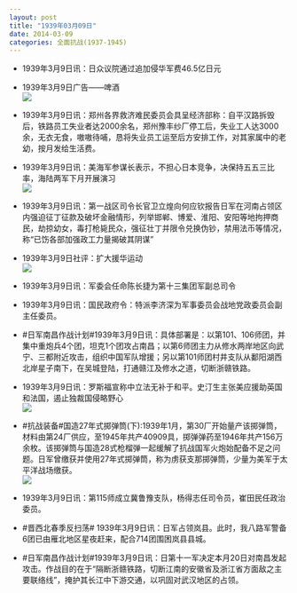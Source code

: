 ```yaml
---
layout: post
title: "1939年03月09日"
date: 2014-03-09
categories: 全面抗战(1937-1945)
---
```


<meta name="referrer" content="no-referrer" />

- 1939年3月9日讯：日众议院通过追加侵华军费46.5亿日元 

- 1939年3月9日广告——啤酒 <br/><img src="https://ww3.sinaimg.cn/large/aca367d8jw1ee9uuucnnfj20h80gsn00.jpg" />

- 1939年3月9日讯：郑州各界救济难民委员会具呈经济部称：自平汉路拆毁后，铁路员工失业者达2000余名，郑州豫丰纱厂停工后，失业工人达3000余，无衣无食，嗷嗷待哺，恳将失业员工运至后方安排工作，对其家属中的老幼，按月发给生活费。 

- 1939年3月9日讯：美海军参谋长表示，不担心日本竞争，决保持五五三比率，海陆两军下月开展演习 <br/><img src="https://ww2.sinaimg.cn/large/aca367d8jw1ee9t47xgozj20cu05umyi.jpg" />

- 1939年3月9日讯：第一战区司令长官卫立煌向何应钦报告日军在河南占领区内强迫征丁征款及破坏金融情形，列举邯郸、博爱、淮阳、安阳等地拘押商民，劫掠幼女，毒打枪毙民众，强征壮丁并限令兑换伪钞，禁用法币等情况，称“已饬各部加强政工力量揭破其阴谋” 

- 1939年3月9日社评：扩大援华运动 <br/><img src="https://ww4.sinaimg.cn/large/aca367d8jw1ee9rdvbt7bj20mn0y57md.jpg" />

- 1939年3月9日讯：军委会任命陈长捷为第十三集团军副总司令 

- 1939年3月9日讯：国民政府令：特派李济深为军事委员会战地党政委员会副主任委员。 

- #日军南昌作战计划#1939年3月9日讯：具体部署是：以第101、106师团，并集中重炮兵4个团，坦克1个团攻占南昌；以第6师团主力从修水两岸地区向武宁、三都附近攻击，组织中国军队增援；另以第101师团村井支队从鄱阳湖西北岸星子南下，在吴城登陆，打通赣江及修水之道，切断浙赣铁路。 

- 1939年3月9日讯：罗斯福宣称中立法无补于和平。史汀生主张美应援助英国和法国，遏止独裁国侵略野心 <br/><img src="https://ww4.sinaimg.cn/large/aca367d8jw1ee9broqdn4j20f20h9afd.jpg" />

- #抗战装备#国造27年式掷弹筒(下):1939年1月，第30厂开始量产该掷弹筒，材料由第24厂供应，至1945年共产40909具，掷弹弹药至1946年共产156万余枚。该掷弹筒与国造28式枪榴弹一起缓解了抗战国军火炮始配备不足之问题。日军曾缴获并使用27年式掷弹筒，称为虏获支那掷弹筒，少量为美军于太平洋战场缴获。 <br/><img src="https://ww3.sinaimg.cn/large/aca367d8jw1ee99qicx4yj20fm0wmafk.jpg" />

- 1939年3月9日讯：第115师成立冀鲁豫支队，杨得志任司令员，崔田民任政治委员。 

- #晋西北春季反扫荡# 1939年3月9日讯：日军占领岚县。此时，我八路军警备6团已由雁北地区星夜赶来，配合714团围困岚县县城。 

- #日军南昌作战计划#1939年3月9日讯：日第十一军决定本月20日对南昌发起攻击。作战目的在于“隔断浙赣铁路，切断江南的安徽省及浙江省方面敌之主要联络线”，掩护其长江中下游交通，以巩固对武汉地区的占领。 

